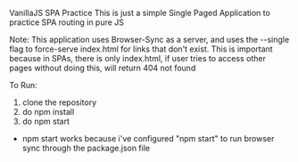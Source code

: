 VanillaJS SPA Practice
This is just a simple Single Paged Application to practice SPA routing in pure JS

Note:
This application uses Browser-Sync as a server, and uses the --single flag to force-serve index.html for links that don't exist.
This is important because in SPAs, there is only index.html, if user tries to access other pages without doing this, will return 404 not found


To Run: 
1. clone the repository
2. do npm install
3. do npm start
* npm start works because i've configured "npm start" to run browser sync through the package.json file

